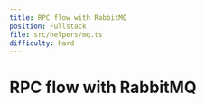 ```yaml
---
title: RPC flow with RabbitMQ
position: Fullstack
file: src/helpers/mq.ts
difficulty: hard
---
```


# RPC flow with RabbitMQ
